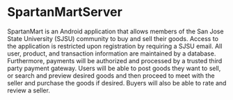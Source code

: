 # SpartanMartServer
SpartanMart is an Android application that allows members of the San Jose State University (SJSU) community to buy and sell their goods. Access to the application is restricted upon registration by requiring a SJSU email. All user, product, and transaction information are maintained by a database. Furthermore, payments will be authorized and processed by a trusted third party payment gateway. Users will be able to post goods they want to sell, or search and preview desired goods and then proceed to meet with the seller and purchase the goods if desired. Buyers will also be able to rate and review a seller.
